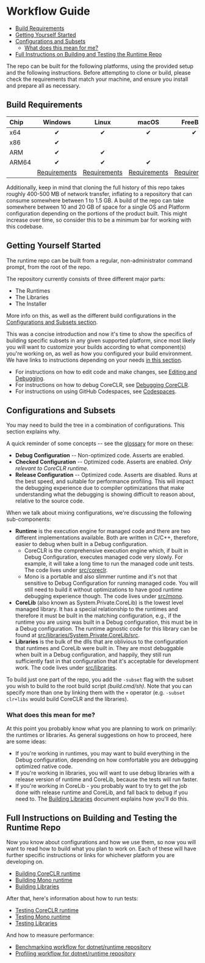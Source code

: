 # Workflow Guide

* [Build Requirements](#build-requirements)
* [Getting Yourself Started](#getting-yourself-started)
* [Configurations and Subsets](#configurations-and-subsets)
  * [What does this mean for me?](#what-does-this-mean-for-me)
* [Full Instructions on Building and Testing the Runtime Repo](#full-instructions-on-building-and-testing-the-runtime-repo)

The repo can be built for the following platforms, using the provided setup and the following instructions. Before attempting to clone or build, please check the requirements that match your machine, and ensure you install and prepare all as necessary.

## Build Requirements

| Chip  | Windows  | Linux    | macOS    | FreeBSD  |
| :---- | :------: | :------: | :------: | :------: |
| x64   | &#x2714; | &#x2714; | &#x2714; | &#x2714; |
| x86   | &#x2714; |          |          |          |
| ARM   | &#x2714; | &#x2714; |          |          |
| ARM64 | &#x2714; | &#x2714; | &#x2714; |          |
|       | [Requirements](requirements/windows-requirements.md) | [Requirements](requirements/linux-requirements.md) | [Requirements](requirements/macos-requirements.md) | [Requirements](requirements/freebsd-requirements.md)

Additionally, keep in mind that cloning the full history of this repo takes roughly 400-500 MB of network transfer, inflating to a repository that can consume somewhere between 1 to 1.5 GB. A build of the repo can take somewhere between 10 and 20 GB of space for a single OS and Platform configuration depending on the portions of the product built. This might increase over time, so consider this to be a minimum bar for working with this codebase.

## Getting Yourself Started

The runtime repo can be built from a regular, non-administrator command prompt, from the root of the repo.

The repository currently consists of three different major parts:

* The Runtimes
* The Libraries
* The Installer

More info on this, as well as the different build configurations in the [Configurations and Subsets section](#configurations-and-subsets).

This was a concise introduction and now it's time to show the specifics of building specific subsets in any given supported platform, since most likely you will want to customize your builds according to what component(s) you're working on, as well as how you configured your build environment. We have links to instructions depending on your needs [in this section](#full-instructions-on-building-and-testing-the-runtime-repo).

* For instructions on how to edit code and make changes, see [Editing and Debugging](editing-and-debugging.md).
* For instructions on how to debug CoreCLR, see [Debugging CoreCLR](/docs/workflow/debugging/coreclr/debugging-coreclr.md).
* For instructions on using GitHub Codespaces, see [Codespaces](/docs/workflow/Codespaces.md).

## Configurations and Subsets

You may need to build the tree in a combination of configurations. This section explains why.

<!-- LINK-UPDATES -->
A quick reminder of some concepts -- see the [glossary](/docs/project/glossary.md) for more on these:

* **Debug Configuration** -- Non-optimized code.  Asserts are enabled.
* **Checked Configuration** -- Optimized code. Asserts are enabled.  _Only relevant to CoreCLR runtime._
* **Release Configuration** -- Optimized code. Asserts are disabled. Runs at the best speed, and suitable for performance profiling. This will impact the debugging experience due to compiler optimizations that make understanding what the debugging is showing difficult to reason about, relative to the source code.

When we talk about mixing configurations, we're discussing the following sub-components:

<!-- LINK-UPDATES -->
* **Runtime** is the execution engine for managed code and there are two different implementations available. Both are written in C/C++, therefore, easier to debug when built in a Debug configuration.
  * CoreCLR is the comprehensive execution engine which, if built in Debug Configuration, executes managed code very slowly. For example, it will take a long time to run the managed code unit tests. The code lives under [src/coreclr](/src/coreclr).
  * Mono is a portable and also slimmer runtime and it's not that sensitive to Debug Configuration for running managed code. You will still need to build it without optimizations to have good runtime debugging experience though. The code lives under [src/mono](/src/mono).
* **CoreLib** (also known as System.Private.CoreLib) is the lowest level managed library. It has a special relationship to the runtimes and therefore it must be built in the matching configuration, e.g., if the runtime you are using was built in a Debug configuration, this must be in a Debug configuration. The runtime agnostic code for this library can be found at [src/libraries/System.Private.CoreLib/src](/src/libraries/System.Private.CoreLib/src/README.md).
* **Libraries** is the bulk of the dlls that are oblivious to the configuration that runtimes and CoreLib were built in. They are most debuggable when built in a Debug configuration, and happily, they still run sufficiently fast in that configuration that it's acceptable for development work. The code lives under [src/libraries](/src/libraries).

<!-- TODO: Provide a list of the possible subsets, since right now it's all up to one's own knowledge and guessing. -->
To build just one part of the repo, you add the `-subset` flag with the subset you wish to build to the root build script _(build.cmd/sh)_. Note that you can specify more than one by linking them with the `+` operator (e.g. `-subset clr+libs` would build CoreCLR and the libraries).

### What does this mean for me?

At this point you probably know what you are planning to work on primarily: the runtimes or libraries. As general suggestions on how to proceed, here are some ideas:

* If you're working in runtimes, you may want to build everything in the Debug configuration, depending on how comfortable you are debugging optimized native code.
* If you're working in libraries, you will want to use debug libraries with a release version of runtime and CoreLib, because the tests will run faster.
* If you're working in CoreLib - you probably want to try to get the job done with release runtime and CoreLib, and fall back to debug if you need to. The [Building Libraries](/docs/workflow/building/libraries/README.md) document explains how you'll do this.

## Full Instructions on Building and Testing the Runtime Repo

Now you know about configurations and how we use them, so now you will want to read how to build what you plan to work on. Each of these will have further specific instructions or links for whichever platform you are developing on.

* [Building CoreCLR runtime](/docs/workflow/building/coreclr/README.md)
* [Building Mono runtime](/docs/workflow/building/mono/README.md)
* [Building Libraries](/docs/workflow/building/libraries/README.md)

After that, here's information about how to run tests:

* [Testing CoreCLR runtime](/docs/workflow/testing/coreclr/testing.md)
* [Testing Mono runtime](/docs/workflow/testing/mono/testing.md)
* [Testing Libraries](/docs/workflow/testing/libraries/testing.md)

And how to measure performance:

* [Benchmarking workflow for dotnet/runtime repository](https://github.com/dotnet/performance/blob/master/docs/benchmarking-workflow-dotnet-runtime.md)
* [Profiling workflow for dotnet/runtime repository](https://github.com/dotnet/performance/blob/master/docs/profiling-workflow-dotnet-runtime.md)
